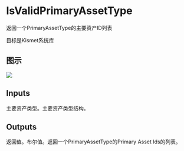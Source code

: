 # IsValidPrimaryAssetType

返回一个PrimaryAssetType的主要资产ID列表

目标是Kismet系统库

## 图示

![]($-20221218-18001769.png)

## Inputs

主要资产类型。主要资产类型结构。 

## Outputs

返回值。布尔值。返回一个PrimaryAssetType的Primary Asset Ids的列表。
